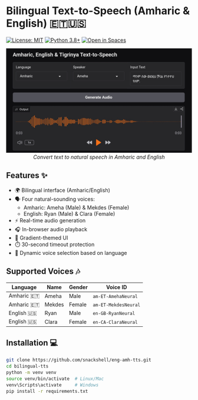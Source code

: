# Bilingual Text-to-Speech (Amharic & English) 🇪🇹🇺🇸

[![License: MIT](https://img.shields.io/badge/License-MIT-yellow.svg)](https://opensource.org/licenses/MIT)
[![Python 3.8+](https://img.shields.io/badge/python-3.8+-blue.svg)](https://www.python.org/downloads/)
[![Open in Spaces](https://img.shields.io/badge/🤗-Open%20in%20Spaces-blue.svg)](https://huggingface.co/spaces/snackshell/eng-amh-tts)

<div align="center">
  <img src="assets/demo.png" alt="Bilingual TTS Interface" width="800">
  <br>
  <em>Convert text to natural speech in Amharic and English</em>
</div>

## Features ✨
- 🌍 Bilingual interface (Amharic/English)
- 🗣️ Four natural-sounding voices:
  - Amharic: Ameha (Male) & Mekdes (Female)
  - English: Ryan (Male) & Clara (Female)
- ⚡ Real-time audio generation
- 🎧 In-browser audio playback
- 🎨 Gradient-themed UI
- ⏱️ 30-second timeout protection
- 🔄 Dynamic voice selection based on language

## Supported Voices 🎶
| Language  | Name   | Gender | Voice ID           |
|-----------|--------|--------|--------------------|
| Amharic 🇪🇹 | Ameha  | Male   | `am-ET-AmehaNeural`|
| Amharic 🇪🇹 | Mekdes | Female | `am-ET-MekdesNeural`|
| English 🇺🇸 | Ryan   | Male   | `en-GB-RyanNeural` |
| English 🇺🇸 | Clara  | Female | `en-CA-ClaraNeural` |

## Installation 💻
```bash
git clone https://github.com/snackshell/eng-amh-tts.git
cd bilingual-tts
python -m venv venv
source venv/bin/activate  # Linux/Mac
venv\Scripts\activate     # Windows
pip install -r requirements.txt
